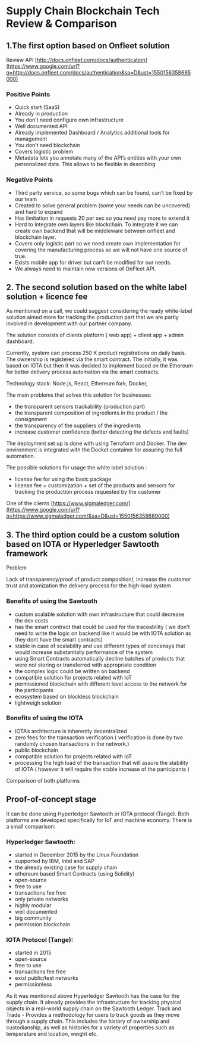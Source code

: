# Supply Chain Blockchain Tech Review & Comparison

## 1.The first option based on Onfleet solution

Review API [http://docs.onfleet.com/docs/authentication](https://www.google.com/url?q=http://docs.onfleet.com/docs/authentication&sa=D&ust=1550156358685000) 

### Positive Points

* Quick start \(SaaS\)
* Already in production
* You don’t need configure own infrastructure
* Well documented API
* Already implemented Dashboard / Analytics additional tools for management
* You don’t need blockchain
* Covers logistic problem
* Metadata lets you annotate many of the API’s entities with your own personalized data. This allows to be flexible in describing

### Negative Points

* Third party service, so some bugs which can be found, can’t be fixed by our team
* Created to solve general problem \(some your needs can be uncovered\) and hard to expand
* Has limitation in requests 20 per sec so you need pay more to extend it
* Hard to integrate own layers like blockchain. To integrate it we can create own backend that will be middleware between onfleet and blockchain layer.
* Covers only logistic part so we need create own implementation for covering the manufacturing process so we will not have one source of true.
* Exists mobile app for driver but can’t be modified for our needs.
* We always need to maintain new versions of OnFleet API.

## 2.  The second solution based on the white label solution + licence fee

As mentioned on a call,  we could suggest considering the ready white-label solution aimed more for tracking the production part that we are partly involved in development with our partner company.

The solution consists of clients platform \( web app\) + client app + admin dashboard.

Currently, system can process 250 K product registrations on daily basis. The ownership is registered via the smart contract. The initially, it was based on IOTA but then it was decided to implement based on the Ethereum for better delivery process automation via the smart contracts.

Technology stack: Node.js, React, Ethereum fork, Docker,

The main problems that solves this solution for businesses:

* the transparent sensors trackability  \(production part\)
* the transparent composition of ingredients in the product / the consignment
* the transparency of the suppliers of the ingredients  
* increase customer confidence \(better detecting the defects and faults\)

The deployment set up is done with using Terraform and Docker. The dev environment is integrated with the Docket container for assuring the full automation.

The possible solutions for usage the white label solution :

* license fee for using the basic package
* license fee + customization + set of the products and sensors for tracking the production process requested by the customer

One of the clients [https://www.sigmaledger.com/](https://www.google.com/url?q=https://www.sigmaledger.com/&sa=D&ust=1550156358689000)

## 3. The third option could be a custom solution based on IOTA or Hyperledger Sawtooth framework

Problem

Lack of transparency/proof of product composition/, increase the customer trust and atomization the delivery process for the high-load system                                         

### Benefits of using the Sawtooth

* custom scalable solution with own infrastructure that could decrease the dev costs
* has the smart contract that could be used for the traceability \( we don't need to write the logic on backend like it would be with IOTA solution as they dont have the smart contracts\)
* stable in case of scalability and use different types of concensys that would increase substantially performance of the system
* using Smart Contracts automatically decline batches of products that were not storing or transferred with appropriate condition
* the complex logic could be written on backend
* compatible solution for projects related with IoT
* permissioned blockchain with different level access to the network for the participants  
* ecosystem based on blockless blockchain
* lightweigh solution         

### Benefits of using the IOTA

* IOTA’s architecture is inherently decentralized
* zero fees for the transaction verification \( verification is done by two randomly chosen transactions in the network.\)
* public blockchain
* compatible solution for projects related with IoT
* processing the high load of the transaction that will assure the stability of IOTA  \( however it will require the stable increase of the participants \)

Comparison of both platforms                                                 

## Proof-of-concept stage                                                

It can be done using Hyperledger Sawtooth or IOTA protocol \(Tange\). Both platforms are developed specifically for IoT and machine economy. There is a small comparison:                                                

### **Hyperledger Sawtooth:**

* started in December 2015 by the Linux Foundation                                
* supported by IBM, Intel and SAP                                                 
* the already existing case for supply chain                                        
* ethereum based Smart Contracts \(using Solidity\)                                        
* open-source                                                                                
* free to use                                                                                 
* transactions fee free                                                        
* only private networks                                                        
* highly modular                                                                        
* well documented                                                                
* big community                                                                
* permission blockchain

### **IOTA Protocol \(Tange\):**

* started in 2015                                                                         
* open-source
* free to use                                                                         
* transactions fee free                                                                
* exist public/test networks                                                        
* permissionless

As it was mentioned above Hyperledger Sawtooth  has the case for the supply chain. It already provides the infrastructure for tracking physical objects in a real-world supply chain on the Sawtooth Ledger. Track and Trade - Provides a methodology for users to track goods as they move through a supply chain. This includes the history of ownership and custodianship, as well as histories for a variety of properties such as temperature and location, weight etc.  

